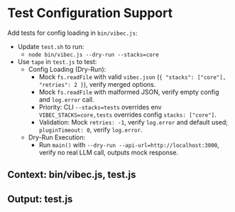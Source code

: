 # Test Configuration Support

Add tests for config loading in `bin/vibec.js`:
- Update `test.sh` to run:
  - `node bin/vibec.js --dry-run --stacks=core`
- Use `tape` in `test.js` to test:
  - Config Loading (Dry-Run):
    - Mock `fs.readFile` with valid `vibec.json` (`{ "stacks": ["core"], "retries": 2 }`), verify merged options.
    - Mock `fs.readFile` with malformed JSON, verify empty config and `log.error` call.
    - Priority: CLI `--stacks=tests` overrides env `VIBEC_STACKS=core,tests` overrides config `stacks: ["core"]`.
    - Validation: Mock `retries: -1`, verify `log.error` and default used; `pluginTimeout: 0`, verify `log.error`.
  - Dry-Run Execution:
    - Run `main()` with `--dry-run --api-url=http://localhost:3000`, verify no real LLM call, outputs mock response.

## Context: bin/vibec.js, test.js
## Output: test.js

